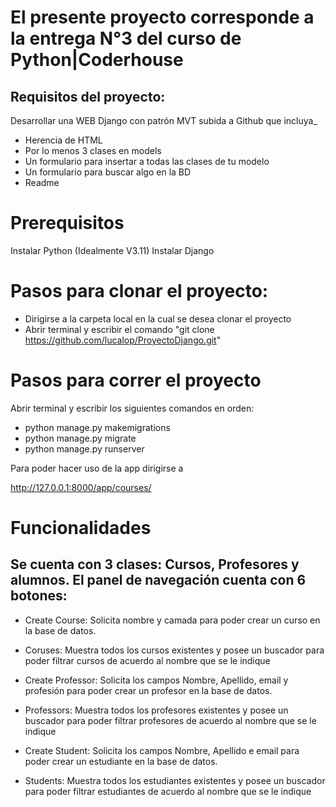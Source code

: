 # El presente proyecto corresponde a la entrega N°3 del curso de Python|Coderhouse
## Requisitos del proyecto:
 Desarrollar una WEB Django con patrón MVT subida a Github que incluya_
- Herencia de HTML
- Por lo menos 3 clases en models
- Un formulario para insertar a todas las clases de tu modelo
- Un formulario para buscar algo en la BD
- Readme

# Prerequisitos
Instalar Python (Idealmente V3.11)
Instalar Django

# Pasos para clonar el proyecto:
- Dirigirse a la carpeta local en la cual se desea clonar el proyecto
- Abrir terminal y escribir el comando "git clone https://github.com/lucalop/ProyectoDjango.git"


# Pasos para correr el proyecto
Abrir terminal y escribir los siguientes comandos en orden: 
- python manage.py makemigrations
- python manage.py migrate
- python manage.py runserver     

Para poder hacer uso de la app dirigirse a 

http://127.0.0.1:8000/app/courses/

# Funcionalidades

## Se cuenta con 3 clases: Cursos, Profesores y alumnos. El panel de navegación cuenta con 6 botones:

- Create Course: Solicita nombre y camada para poder crear un curso en la base de datos.
- Coruses: Muestra todos los cursos existentes y posee un buscador para poder filtrar cursos de acuerdo al nombre que se le indique

- Create Professor: Solicita los campos Nombre, Apellido, email y profesión para poder crear un profesor en la base de datos.
- Professors: Muestra todos los profesores existentes y posee un buscador para poder filtrar profesores de acuerdo al nombre que se le indique

- Create Student: Solicita los campos Nombre, Apellido e email para poder crear un estudiante en la base de datos.
- Students: Muestra todos los estudiantes existentes y posee un buscador para poder filtrar estudiantes de acuerdo al nombre que se le indique
